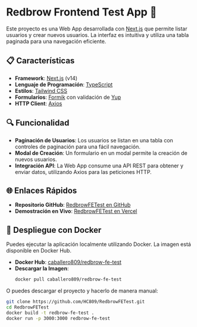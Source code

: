 # Redbrow Frontend Test App 🚀

Este proyecto es una Web App desarrollada con [Next.js](https://nextjs.org/) que permite listar usuarios y crear nuevos usuarios. La interfaz es intuitiva y utiliza una tabla paginada para una navegación eficiente.

## 📋 Características

- **Framework**: [Next.js](https://nextjs.org/) (v14)
- **Lenguaje de Programación**: [TypeScript](https://www.typescriptlang.org/)
- **Estilos**: [Tailwind CSS](https://tailwindcss.com/)
- **Formularios**: [Formik](https://formik.org/) con validación de [Yup](https://github.com/jquense/yup)
- **HTTP Client**: [Axios](https://axios-http.com/)

## 🔍 Funcionalidad

- **Paginación de Usuarios**: Los usuarios se listan en una tabla con controles de paginación para una fácil navegación.
- **Modal de Creación**: Un formulario en un modal permite la creación de nuevos usuarios.
- **Integración API**: La Web App consume una API REST para obtener y enviar datos, utilizando Axios para las peticiones HTTP.

## 🌐 Enlaces Rápidos

- **Repositorio GitHub**: [RedbrowFETest en GitHub](https://github.com/HC809/RedbrowFETest)
- **Demostración en Vivo**: [RedbrowFETest en Vercel](https://redbrow-fe-test.vercel.app/)

## 🐳 Despliegue con Docker

Puedes ejecutar la aplicación localmente utilizando Docker. La imagen está disponible en Docker Hub.

- **Docker Hub**: [caballero809/redbrow-fe-test](https://hub.docker.com/r/caballero809/redbrow-fe-test)
- **Descargar la Imagen**:
  ```sh
  docker pull caballero809/redbrow-fe-test

O puedes descargar el proyecto y hacerlo de manera manual:
```sh
git clone https://github.com/HC809/RedbrowFETest.git
cd RedbrowFETest
docker build -t redbrow-fe-test .
docker run -p 3000:3000 redbrow-fe-test
